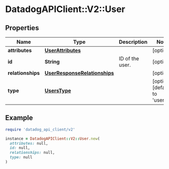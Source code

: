 # DatadogAPIClient::V2::User

## Properties

| Name              | Type                                                          | Description     | Notes                                  |
| ----------------- | ------------------------------------------------------------- | --------------- | -------------------------------------- |
| **attributes**    | [**UserAttributes**](UserAttributes.md)                       |                 | [optional]                             |
| **id**            | **String**                                                    | ID of the user. | [optional]                             |
| **relationships** | [**UserResponseRelationships**](UserResponseRelationships.md) |                 | [optional]                             |
| **type**          | [**UsersType**](UsersType.md)                                 |                 | [optional][default to &#39;users&#39;] |

## Example

```ruby
require 'datadog_api_client/v2'

instance = DatadogAPIClient::V2::User.new(
  attributes: null,
  id: null,
  relationships: null,
  type: null
)
```
